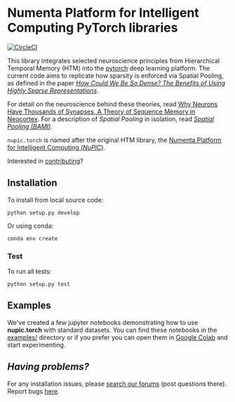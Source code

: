 # Numenta Platform for Intelligent Computing PyTorch libraries

[![CircleCI](https://circleci.com/gh/numenta/nupic.torch.svg?style=svg)](https://circleci.com/gh/numenta/nupic.torch)

This library integrates selected neuroscience principles from Hierarchical Temporal Memory (HTM) into the [pytorch](https://pytorch.org/) deep learning platform. The current code aims to replicate how sparsity is enforced via Spatial Pooling, as defined in the paper [*How Could We Be So Dense? The Benefits of Using Highly Sparse Representations*](https://arxiv.org/abs/1903.11257).

For detail on the neuroscience behind these theories, read [Why Neurons Have Thousands of Synapses, A Theory of Sequence Memory in Neocortex](https://numenta.com/neuroscience-research/research-publications/papers/why-neurons-have-thousands-of-synapses-theory-of-sequence-memory-in-neocortex/). For a description of _Spatial Pooling_ in isolation, read [*Spatial Pooling (BAMI)*](https://numenta.com/resources/biological-and-machine-intelligence/spatial-pooling-algorithm/).

`nupic.torch` is named after the original HTM library, the [Numenta Platform for Intelligent Computing (*NuPIC*)](https://github.com/numenta/nupic).


Interested in [contributing](CONTRIBUTING.md)?

## Installation

To install from local source code:
    
    python setup.py develop

Or using conda:

    conda env create

### Test

To run all tests:

    python setup.py test

## Examples

We've created a few jupyter notebooks demonstrating how to use **nupic.torch** with standard datasets. You can find these notebooks in the [examples/](https://github.com/numenta/nupic.torch/tree/master/examples/) directory or if you prefer you can open them in [Google Colab](http://colab.research.google.com/github/numenta/nupic.torch/) and start experimenting. 


## _Having problems?_

For any installation issues, please [search our forums](https://discourse.numenta.org/search?q=tag%3Ainstallation%20category%3A10) (post questions there). Report bugs [here](https://github.com/numenta/nupic.torch/issues/new/).
